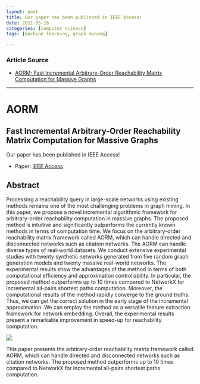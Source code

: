 ```yaml
---
layout: post
title: Our paper has been published in IEEE Access!
date: 2021-05-16
categories: [computer science]
tags: [machine learning, graph mining]

---
```


### Article Source

* [AORM; Fast Incremental Arbitrary-Order Reachability Matrix Computation for Massive Graphs](https://ieeexplore.ieee.org/document/9424548)

---

# AORM
## Fast Incremental Arbitrary-Order Reachability Matrix Computation for Massive Graphs

Our paper has been published in IEEE Access!

* Paper: [IEEE Access](https://ieeexplore.ieee.org/document/9424548)

## Abstract

Processing a reachability query in large-scale networks using existing methods remains one of the most challenging problems in graph mining. In this paper, we propose a novel incremental algorithmic framework for arbitrary-order reachability computation in massive graphs. The proposed method is intuitive and significantly outperforms the currently known methods in terms of computation time. We focus on the arbitrary-order reachability matrix framework called AORM, which can handle directed and disconnected networks such as citation networks. The AORM can handle diverse types of real-world datasets. We conduct extensive experimental studies with twenty synthetic networks generated from five random graph generation models and twenty massive real-world networks. The experimental results show the advantages of the method in terms of both computational efficiency and approximation controllability. In particular, the proposed method outperforms up to 10 times compared to NetworkX for incremental all-pairs shortest paths computation. Moreover, the computational results of the method rapidly converge to the ground truths. Thus, we can get the correct solution in the early stage of the incremental approximation. We can employ the method as a versatile feature extraction framework for network embedding. Overall, the experimental results present a remarkable improvement in speed-up for reachability computation.

![](https://ieeexplore.ieee.org/ielx7/6287639/9312710/9424548/graphical_abstract/access-gagraphic-3077888.jpg)

This paper presents the arbitrary-order reachability matrix framework called AORM, which can handle directed and disconnected networks such as citation networks. The proposed method outperforms up to 10 times compared to NetworkX for incremental all-pairs shortest paths computation.
